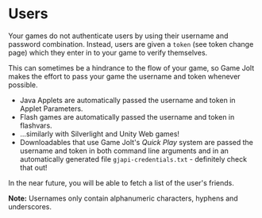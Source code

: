 # Users

Your games do not authenticate users by using their username and password combination. Instead, users are given a `token` (see token change page) which they enter in to your game to verify themselves.

This can sometimes be a hindrance to the flow of your game, so Game Jolt makes the effort to pass your game the username and token whenever possible.

- Java Applets are automatically passed the username and token in Applet Parameters.
- Flash games are automatically passed the username and token in flashvars.
- ...similarly with Silverlight and Unity Web games!
- Downloadables that use Game Jolt's _Quick Play_ system are passed the username and token in both command line arguments and in an automatically generated file `gjapi-credentials.txt` - definitely check that out!

In the near future, you will be able to fetch a list of the user's friends.

__Note:__ Usernames only contain alphanumeric characters, hyphens and underscores.